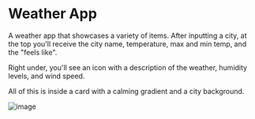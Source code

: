# Weather App

A weather app that showcases a variety of items. After inputting a city, at the top you'll receive the city name, temperature, max and min temp, and the "feels like".

Right under, you'll see an icon with a description of the weather, humidity levels, and wind speed.

All of this is inside a card with a calming gradient and a city background.

![image](https://user-images.githubusercontent.com/62781023/137571414-7ee427a7-5430-4449-8c3b-3b603c9a3a9e.png)
